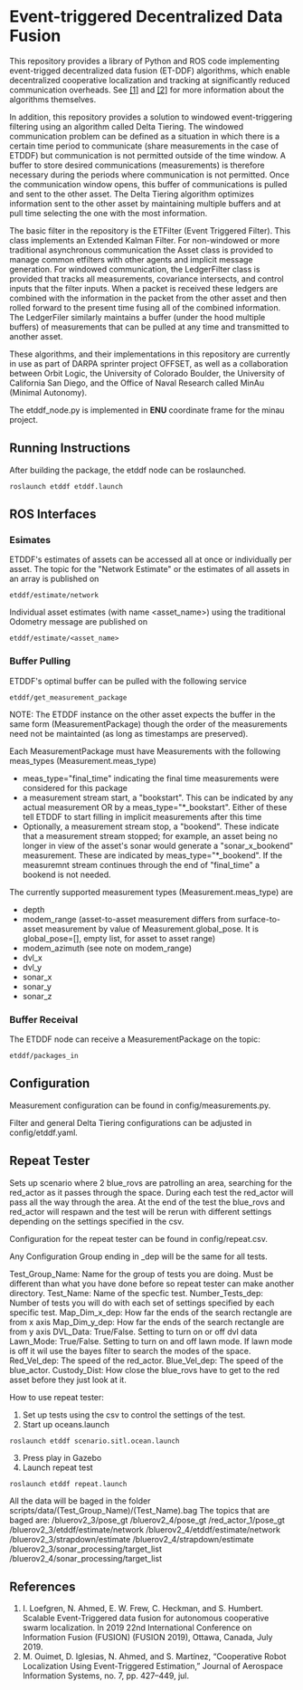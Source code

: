 # Event-triggered Decentralized Data Fusion

This repository provides a library of Python and ROS code implementing event-trigged decentralized data fusion (ET-DDF) algorithms, which enable decentralized cooperative localization and tracking at significantly reduced communication overheads. See [[1]](#References) and [[2]](#References) for more information about the algorithms themselves.

In addition, this repository provides a solution to windowed event-triggering filtering using an algorithm called Delta Tiering. The windowed communication problem can be defined as a situation in which there is a certain time period to communicate (share measurements in the case of ETDDF) but communication is not permitted outside of the time window. A buffer to store desired communications (measurements) is therefore necessary during the periods where communication is not permitted. Once the communication window opens, this buffer of communications is pulled and sent to the other asset. The Delta Tiering algorithm optimizes information sent to the other asset by maintaining multiple buffers and at pull time selecting the one with the most information.

The basic filter in the repository is the ETFilter (Event Triggered Filter). This class implements an Extended Kalman Filter. For non-windowed or more traditional asynchronous communication the Asset class is provided to manage common etfilters with other agents and implicit message generation. For windowed communication, the LedgerFilter class is provided that tracks all measurements, covariance intersects, and control inputs that the filter inputs. When a packet is received these ledgers are combined with the information in the packet from the other asset and then rolled forward to the present time fusing all of the combined information. The LedgerFiler similarly maintains a buffer (under the hood multiple buffers) of measurements that can be pulled at any time and transmitted to another asset.


These algorithms, and their implementations in this repository are currently in use as part of DARPA sprinter project OFFSET, as well as a collaboration between Orbit Logic, the University of Colorado Boulder, the University of California San Diego, and the Office of Naval Research called MinAu (Minimal Autonomy).

The etddf_node.py is implemented in **ENU** coordinate frame for the minau project.

## Running Instructions
After building the package, the etddf node can be roslaunched.
```
roslaunch etddf etddf.launch
```

## ROS Interfaces
### Esimates
ETDDF's estimates of assets can be accessed all at once or individually per asset.
The topic for the "Network Estimate" or the estimates of all assets in an array is published on
```
etddf/estimate/network
```
Individual asset estimates (with name <asset_name>) using the traditional Odometry message are published on
```
etddf/estimate/<asset_name>
```
### Buffer Pulling
ETDDF's optimal buffer can be pulled with the following service
```
etddf/get_measurement_package
```
NOTE: The ETDDF instance on the other asset expects the buffer in the same form (MeasurementPackage) though the order of the measurements need not be maintainted (as long as timestamps are preserved).

Each MeasurementPackage must have Measurements with the following meas_types (Measurement.meas_type)
- meas_type="final_time" indicating the final time measurements were considered for this package
- a measurement stream start, a "bookstart". This can be indicated by any actual measurement OR by a meas_type="*_bookstart". Either of these tell ETDDF to start filling in implicit measurements after this time
- Optionally, a measurement stream stop, a "bookend". These indicate that a measurement stream stopped; for example, an asset being no longer in view of the asset's sonar would generate a "sonar_x_bookend" measurement. These are indicated by meas_type="*_bookend". If the measuremnt stream continues through the end of "final_time" a bookend is not needed.

The currently supported measurement types (Measurement.meas_type) are
- depth
- modem_range (asset-to-asset measurement differs from surface-to-asset measurement by value of Measurement.global_pose. It is global_pose=[], empty list, for asset to asset range)
- modem_azimuth (see note on modem_range)
- dvl_x
- dvl_y
- sonar_x
- sonar_y
- sonar_z

### Buffer Receival
The ETDDF node can receive a MeasurementPackage on the topic:
```
etddf/packages_in
```

## Configuration
Measurement configuration can be found in config/measurements.py.

Filter and general Delta Tiering configurations can be adjusted in config/etddf.yaml.


## Repeat Tester
Sets up scenario where 2 blue_rovs are patrolling an area, searching for the red_actor as it passes through the space. During each test the red_actor will pass all the way through the area. At the end of the test the blue_rovs and red_actor will respawn and the test will be rerun with different settings depending on the settings specified in the csv.

Configuration for the repeat tester can be found in config/repeat.csv.

Any Configuration Group ending in _dep will be the same for all tests.

Test_Group_Name: Name for the group of tests you are doing. Must be different than what you have done before so repeat tester can make another directory.
Test_Name: Name of the specfic test. 
Number_Tests_dep: Number of tests you will do with each set of settings specified by each specific test.
Map_Dim_x_dep: How far the ends of the search rectangle are from x axis
Map_Dim_y_dep: How far the ends of the search rectangle are from y axis
DVL_Data: True/False. Setting to turn on or off dvl data
Lawn_Mode: True/False. Setting to turn on and off lawn mode. If lawn mode is off it wil use the bayes filter to search the modes of the space.
Red_Vel_dep: The speed of the red_actor.
Blue_Vel_dep: The speed of the blue_actor.
Custody_Dist: How close the blue_rovs have to get to the red asset before they just look at it.

How to use repeat tester:

1) Set up tests using the csv to control the settings of the test.
2) Start up oceans.launch
```
roslaunch etddf scenario.sitl.ocean.launch
```
3) Press play in Gazebo
4) Launch repeat test
```
roslaunch etddf repeat.launch
```

All the data will be baged in the folder scripts/data/(Test_Group_Name)/(Test_Name).bag
The topics that are baged are:
/bluerov2_3/pose_gt
/bluerov2_4/pose_gt
/red_actor_1/pose_gt
/bluerov2_3/etddf/estimate/network
/bluerov2_4/etddf/estimate/network
/bluerov2_3/strapdown/estimate
/bluerov2_4/strapdown/estimate
/bluerov2_3/sonar_processing/target_list 
/bluerov2_4/sonar_processing/target_list


## References

1) I. Loefgren, N. Ahmed, E. W. Frew,  C. Heckman, and S. Humbert. Scalable Event-Triggered data fusion for autonomous cooperative swarm localization. In 2019 22nd International Conference on Information Fusion (FUSION) (FUSION 2019), Ottawa, Canada, July 2019. 
2) M. Ouimet, D. Iglesias, N. Ahmed, and S. Martı́nez, “Cooperative Robot
Localization Using Event-Triggered Estimation,” Journal of Aerospace
Information Systems, no. 7, pp. 427–449, jul.
